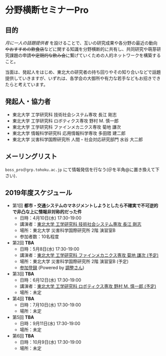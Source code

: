 # 分野横断セミナーPro
## 目的
*月に一人の話題提供者* を設けることで、互いの研究成果や各分野の最近の動向~~やおすすめの飲食店~~などに関する知識を分野横断的に共有し、共同研究や萌芽研究課題の申請~~や定期的な飲み会~~に繋げていくための人的ネットワークを構築すること。

当面は、発起人をはじめ、東北大の研究者の持ち回りやその知り合いなどで話題提供していきますが、いずれは、各学会の大御所や有力な若手などもお招きできたらと考えています。

## 発起人・協力者
- 東北大学 工学研究科 技術社会システム専攻 長江 剛志
- 東北大学 工学研究科 ロボティクス専攻 野村 M. 慎一郎
- 東北大学 工学研究科 ファインメカニクス専攻 菊地 謙次
- 東北大学 情報科学研究科 応用情報科学専攻 多田隈 建二郎
- 東北大学 災害科学国際研究所 人間・社会対応研究部門 水谷 大二郎

## メーリングリスト
```boss_pro＠grp.tohoku.ac.jp``` にて情報発信を行なう(＠を半角@に置き換えて下さい)．

## 2019年度スケジュール
- 第1回 **都市・交通システムのマネジメントしようとしたら不確実で不可逆的で非凸な上に情報非対称的だった件**
  - 日時：4月10日(水) 17:30-19:00 
  - 講演者：[東北大学 工学研究科 技術社会システム専攻 長江 剛志](https://researchmap.jp/7000003472/)
  - 場所：東北大学 災害科学国際研究所 2階 演習室B
  - 参加者数：10名程度
- 第2回 **TBA**
  - 日時：5月8日(水) 17:30-19:00
  - 講演者：[東北大学 工学研究科 ファインメカニクス専攻 菊地 謙次 (予定)](https://researchmap.jp/7000010036/)
  - 場所：東北大学 災害科学国際研究所 2階 演習室B (予定)
  - [参加登録](https://chouseisan.com/s?h=5bc70008e36a4c0e961d9935fee20f71) (Powered by [調整さん](https://chouseisan.com))
- 第3回 **TBA**
  - 日時：6月12日(水) 17:30-19:00
  - 講演者：[東北大学 工学研究科 ロボティクス専攻 野村 M. 慎一郎 (予定)](https://researchmap.jp/read0156340/)
  - 場所：未定
- 第4回 **TBA**
  - 日時：7月10日(水) 17:30-19:00
  - 場所：未定
- 第5回 **TBA**
  - 日時：9月11日(水) 17:30-19:00
  - 場所：未定
- 第6回 **TBA**
  - 日時：10月9日(水) 17:30-19:00
  - 場所：未定

  
  
